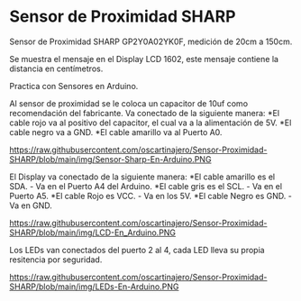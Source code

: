# Sensor de  Proximidad SHARP
Sensor de Proximidad SHARP GP2Y0A02YK0F, medición de 20cm a 150cm.

Se muestra el mensaje en el Display LCD 1602, este mensaje contiene la distancia en centímetros.

Practica con Sensores en Arduino.

Al sensor de proximidad se le coloca un capacitor de 10uf como recomendación del fabricante.
Va conectado de la siguiente manera:
*El cable rojo va al positivo del capacitor, el cual va a la alimentación de 5V.
*El cable negro va a GND.
*El cable amarillo va al Puerto A0.

https://raw.githubusercontent.com/oscartinajero/Sensor-Proximidad-SHARP/blob/main/img/Sensor-Sharp-En-Arduino.PNG

El Display va conectado de la siguiente manera:
*El cable amarillo es el SDA.    -   Va en el Puerto A4 del Arduino.
*El cable gris es el SCL.        -   Va en el Puerto A5.
*El cable Rojo es VCC.           -   Va en los 5V.
*El cable Negro es GND.          -   Va en GND.

https://raw.githubusercontent.com/oscartinajero/Sensor-Proximidad-SHARP/blob/main/img/LCD-En_Arduino.PNG

Los LEDs van conectados del puerto 2 al 4, cada LED lleva su propia resitencia por seguridad.

https://raw.githubusercontent.com/oscartinajero/Sensor-Proximidad-SHARP/blob/main/img/LEDs-En-Arduino.PNG
